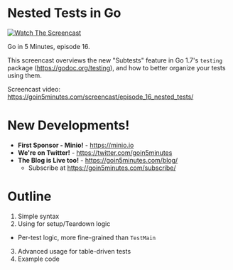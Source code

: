 # Nested Tests in Go

[![Watch The Screencast](https://goin5minutes.com/img/watch-screencast.svg)](https://goin5minutes.com/screencast/episode_16_nested_tests/)

Go in 5 Minutes, episode 16.

This screencast overviews the new "Subtests" feature in Go 1.7's `testing` package (https://godoc.org/testing), and how to better organize your tests using them.

Screencast video:
https://goin5minutes.com/screencast/episode_16_nested_tests/


# New Developments!

- __First Sponsor - Minio!__ - https://minio.io
- __We're on Twitter!__ - https://twitter.com/goin5minutes
- __The Blog is Live too!__ - https://goin5minutes.com/blog/
  - Subscribe at https://goin5minutes.com/subscribe/

# Outline

1. Simple syntax
2. Using for setup/Teardown logic
  - Per-test logic, more fine-grained than `TestMain`
3. Advanced usage for table-driven tests
4. Example code
